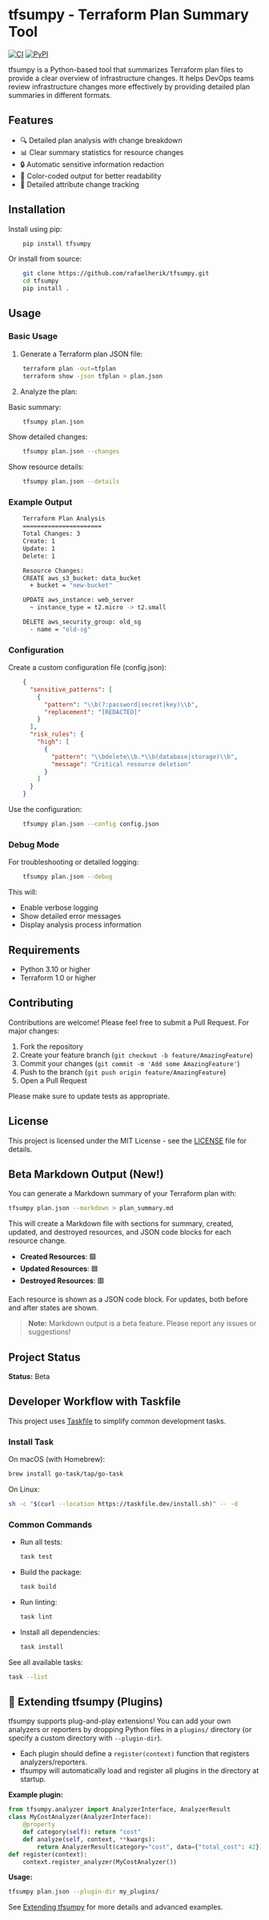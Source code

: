 # tfsumpy - Terraform Plan Summary Tool

[![CI](https://github.com/rafaelherik/tfsumpy/actions/workflows/ci.yaml/badge.svg)](https://github.com/rafaelherik/tfsumpy/actions/workflows/ci.yaml)
[![PyPI](https://img.shields.io/pypi/v/tfsumpy.svg)](https://pypi.org/project/tfsumpy/)

tfsumpy is a Python-based tool that summarizes Terraform plan files to provide a clear overview of infrastructure changes. It helps DevOps teams review infrastructure changes more effectively by providing detailed plan summaries in different formats.

## Features

- 🔍 Detailed plan analysis with change breakdown
- 📊 Clear summary statistics for resource changes
- 🔒 Automatic sensitive information redaction
- 🎨 Color-coded output for better readability
- 🔄 Detailed attribute change tracking

## Installation

Install using pip:
```bash
    pip install tfsumpy
```
Or install from source:
```bash
    git clone https://github.com/rafaelherik/tfsumpy.git
    cd tfsumpy
    pip install .
```
## Usage

### Basic Usage

1. Generate a Terraform plan JSON file:
```bash
    terraform plan -out=tfplan
    terraform show -json tfplan > plan.json
```

2. Analyze the plan:

Basic summary:
```bash
    tfsumpy plan.json
```

Show detailed changes:
```bash
    tfsumpy plan.json --changes
```

Show resource details:
```bash
    tfsumpy plan.json --details
```

### Example Output

```bash
    Terraform Plan Analysis
    ======================
    Total Changes: 3
    Create: 1
    Update: 1
    Delete: 1

    Resource Changes:
    CREATE aws_s3_bucket: data_bucket
      + bucket = "new-bucket"

    UPDATE aws_instance: web_server
      ~ instance_type = t2.micro -> t2.small

    DELETE aws_security_group: old_sg
      - name = "old-sg"
```

### Configuration

Create a custom configuration file (config.json):

```json
    {
      "sensitive_patterns": [
        {
          "pattern": "\\b(?:password|secret|key)\\b",
          "replacement": "[REDACTED]"
        }
      ],
      "risk_rules": {
        "high": [
          {
            "pattern": "\\bdelete\\b.*\\b(database|storage)\\b",
            "message": "Critical resource deletion"
          }
        ]
      }
    }
```

Use the configuration:

```bash
    tfsumpy plan.json --config config.json
```

### Debug Mode

For troubleshooting or detailed logging:

```bash
    tfsumpy plan.json --debug
```

This will:
- Enable verbose logging
- Show detailed error messages
- Display analysis process information

## Requirements

- Python 3.10 or higher
- Terraform 1.0 or higher

## Contributing

Contributions are welcome! Please feel free to submit a Pull Request. For major changes:

1. Fork the repository
2. Create your feature branch (`git checkout -b feature/AmazingFeature`)
3. Commit your changes (`git commit -m 'Add some AmazingFeature'`)
4. Push to the branch (`git push origin feature/AmazingFeature`)
5. Open a Pull Request

Please make sure to update tests as appropriate.

## License

This project is licensed under the MIT License - see the [LICENSE](LICENSE) file for details.

## Beta Markdown Output (New!)

You can generate a Markdown summary of your Terraform plan with:

```bash
tfsumpy plan.json --markdown > plan_summary.md
```

This will create a Markdown file with sections for summary, created, updated, and destroyed resources, and JSON code blocks for each resource change.

- **Created Resources**: 🟩
- **Updated Resources**: 🟦
- **Destroyed Resources**: 🟥

Each resource is shown as a JSON code block. For updates, both before and after states are shown.

> **Note:** Markdown output is a beta feature. Please report any issues or suggestions!

## Project Status

**Status:** Beta

## Developer Workflow with Taskfile

This project uses [Taskfile](https://taskfile.dev) to simplify common development tasks.

### Install Task

On macOS (with Homebrew):
```bash
brew install go-task/tap/go-task
```
On Linux:
```bash
sh -c "$(curl --location https://taskfile.dev/install.sh)" -- -d
```

### Common Commands

- Run all tests:
  ```bash
  task test
  ```
- Build the package:
  ```bash
  task build
  ```
- Run linting:
  ```bash
  task lint
  ```
- Install all dependencies:
  ```bash
  task install
  ```

See all available tasks:
```bash
task --list
```

## 🧩 Extending tfsumpy (Plugins)

tfsumpy supports plug-and-play extensions! You can add your own analyzers or reporters by dropping Python files in a `plugins/` directory (or specify a custom directory with `--plugin-dir`).

- Each plugin should define a `register(context)` function that registers analyzers/reporters.
- tfsumpy will automatically load and register all plugins in the directory at startup.

**Example plugin:**
```python
from tfsumpy.analyzer import AnalyzerInterface, AnalyzerResult
class MyCostAnalyzer(AnalyzerInterface):
    @property
    def category(self): return "cost"
    def analyze(self, context, **kwargs):
        return AnalyzerResult(category="cost", data={"total_cost": 42})
def register(context):
    context.register_analyzer(MyCostAnalyzer())
```

**Usage:**
```bash
tfsumpy plan.json --plugin-dir my_plugins/
```

See [Extending tfsumpy](docs/extending.md) for more details and advanced examples.
